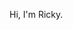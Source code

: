 Hi, I'm Ricky.

<!---
rratliff5307/rratliff5307 is a ✨ special ✨ repository because its `README.md` (this file) appears on your GitHub profile.
You can click the Preview link to take a look at your changes.
--->
